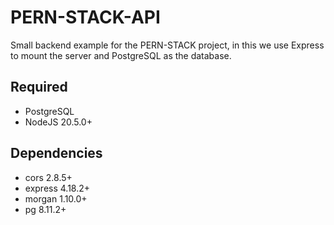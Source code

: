 # PERN-STACK-API
Small backend example for the PERN-STACK project, in this we use Express to mount the server and PostgreSQL as the database.
## Required
- PostgreSQL
- NodeJS 20.5.0+
## Dependencies
- cors 2.8.5+
- express 4.18.2+
- morgan 1.10.0+
- pg 8.11.2+